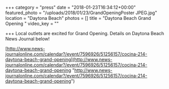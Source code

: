 +++
category = "press"
date = "2018-01-23T16:34:12+00:00"
featured_photo = "/uploads/2018/01/23/GrandOpeningPoster JPEG.jpg"
location = "Daytona Beach"
photos = []
title = "Daytona Beach Grand Opening "
video_key = ""

+++
Local outlets are excited for Grand Opening. Details on Daytona Beach News Journal below! 

[http://www.news-journalonline.com/calendar?/event/7596926/51256157/cocina-214-daytona-beach-grand-opening](http://www.news-journalonline.com/calendar?/event/7596926/51256157/cocina-214-daytona-beach-grand-opening "http://www.news-journalonline.com/calendar?/event/7596926/51256157/cocina-214-daytona-beach-grand-opening")